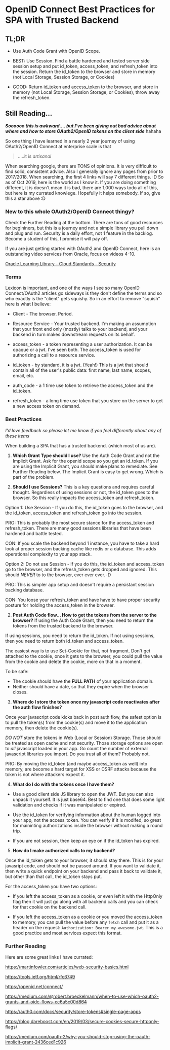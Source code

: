 # OpenID Connect Best Practices for SPA with Trusted Backend


## TL;DR

* Use Auth Code Grant with OpenID Scope. 

* BEST: Use Session. Find a battle hardened and tested server side session setup and put id_token, access_token, and refresh_token into the session. Return the id_token to the browser and store in memory (not Local Storage, Session Storage, or Cookies)

* GOOD: Return id_token and access_token to the browser, and store in memory (not Local Storage, Session Storage, or Cookies), throw away the refresh_token. 

## Still Reading...

*__Soooooo this is awkward.... but I've been giving out bad advice about where and how to store OAuth2/OpenID tokens on the client side__* hahaha  

So one thing I have learned in a nearly 2 year journey of using OAuth2/OpenID Connect at enterprise scale is that

> .....it is _artisanal_   

When searching google, there are TONS of opinions. It is very difficult to find solid, consistent advice. Also I generally ignore any pages from prior to 2017/2018.  When searching, the first 4 links will say 7 different things.  :D So as of Oct 2019, here is the world as I know it.  If you are doing something different, it is doesn't mean it is bad, there are 1,000 ways todo all of this, but here is my currated knowlege.  Hopefully it helps somebody.  If so, give this a star above :D 

### New to this whole OAuth2/OpenID Connect thingy?  

Check the Further Reading at the bottom.  There are tons of good resources for begininers, but this is a journey and not a simple library you pull down and plug and run.  Security is a daily effort, not 1 feature in the backlog. Become a student of this, I promise it will pay off. 

If you are just getting started with OAuth2 and OpenID Connect, here is an outstanding video services from Oracle, focus on videos 4-10. 

[Oracle Learning Library - Cloud Standards - Security](https://www.youtube.com/playlist?list=PLKCk3OyNwIzuD_jxWu-JddooM2yjX5q99)

### Terms

Lexicon is important, and one of the ways I see so many OpenID Connect/OAuth2 articles go sideways is they don't define the terms and so who exactly is the "client" gets squishy.  So in an effort to remove "squish" here is what I believe:

* Client -  The browser. Period.

* Resource Service - Your trusted backend.  I'm making an assumption that your front end only (mostly) talks to your backend, and your backend in turn makes downstream requests on its behalf. 

* access_token - a token representing a user authorization.  It can be opaque or a jwt.  I've seen both.  The access_token is used for authorizing a call to a resource service. 

* id_token - by standard, it is a jwt. (Yeah!) This is a jwt that should contain all of the user's public data: first name, last name, scopes, email, etc. 

* auth_code - a 1 time use token to retrieve the access_token and the id_token. 

* refresh_token - a long time use token that you store on the server to get a new access token on demand.  


### Best Practices

*I'd love feedback so please let me know if you feel differently about any of these items* 

When building a SPA that has a trusted backend. (which most of us are). 

1. __Which Grant Type should I use?__ Use the Auth Code Grant and not the  Implicit Grant. Ask for the openid scope so you get an id_token.  If you are using the Implicit Grant, you should make plans to remediate.  See Further Reading below. The Implicit Grant is easy to get wrong. Which is part of the problem.  

2. __Should I use Sessions?__ This is a key questions and requires careful thought. Regardless of using sessions or not, the id_token goes to the browser. So this really impacts the access_token and refresh_token. 

Option 1: Use Session - If you do this, the id_token goes to the browser, and the id_token, access_token and refresh_token go into the session. 

PRO: This is probably the most secure stance for the access_token and refresh_token. There are many good sessions libraries that have been hardened and battle tested. 

CON: If you scale the backend beyond 1 instance, you have to take a hard look at proper session backing cache like redis or a database. This adds operational complexity to your app stack. 

Option 2: Do not use Session - If you do this, the id_token and access_token go to the browser, and the refresh_token gets dropped and ignored. This should *NEVER* to to the browser, ever ever ever. :D 

PRO: This is simpler app setup and doesn't require a persistant session backing database. 

CON: You loose your refresh_token and have have to have proper security posture for holding the access_token in the browser. 

2. __Post Auth Code flow... How to get the tokens from the server to the browser?__ If using the Auth Code Grant, then you need to return the tokens from the trusted backend to the browser. 

If using sessions, you need to return the id_token.  If not using sessions, then you need to return both id_token and access_token.  

The easiest way is to use Set-Cookie for that, not fragment. Don't get attached to the cookie, once it gets to the browser, you could pull the value from the cookie and delete the cookie, more on that in a moment. 

To be safe: 

* The cookie should have the __FULL PATH__ of your application domain. 
* Neither should have a date, so that they expire when the browser closes. 

3. __Where do I store the token once my javascript code reactivates after the auth flow finishes?__

Once your javascript code kicks back in post auth flow, the safest option is to pull the token(s) from the cookie(s) and move it to the application memory, then delete the cookie(s). 

*DO NOT* store the tokens in Web (Local or Session) Storage.  Those should be treated as open cache and not security.  Those storage options are open to *all* javascript loaded in your app.  Go count the number of external javascript libraries you import.  Do you trust all of them?  Probably not. 

PRO: By moving the id_token (and maybe access_token as well) into memory, are become a hard target for XSS or CSRF attacks because the token is not where attackers expect it.  

4. __What do I do with the tokens once I have them?__ 

* Use a good client side JS library to open the JWT.  But you can also unpack it yourself. It is just base64. Best to find one that does some light validation and checks if it was manipulated or expired. 

* Use the id_token for verifying information about the human logged into your app, not the access_token. You can verify if it is modifed, so great for maininting authorizations inside the browser without making a round trip. 

* If you are not session, then keep an eye on if the id_token has expired. 

5. __How do I make authorized calls to my backend?__ 

Once the id_token gets to your browser, it should stay there. This is for your javasript code, and should not be passed around. If you want to validate it, then write a quick endpoint on your backend and pass it back to validate it, but other than that call, the id_token stays put. 

For the access_token you have two options:

* If you left the access_token as a cookie, or even left it with the HttpOnly flag then it will just go along with all backend calls and you can check for that cookie on the backend call. 

* If you left the access_token as a cookie or you moved the access_token to memory, you can pull the value before any `fetch` call and put it as a header on the request: `Authorization: Bearer my.awesome.jwt`.  This is a good practice and most services expect this format. 


### Further Reading

Here are some great links I have currated:

https://martinfowler.com/articles/web-security-basics.html

https://tools.ietf.org/html/rfc6749

https://openid.net/connect/

https://medium.com/@robert.broeckelmann/when-to-use-which-oauth2-grants-and-oidc-flows-ec6a5c00d864

https://auth0.com/docs/security/store-tokens#single-page-apps

https://blog.dareboost.com/en/2019/03/secure-cookies-secure-httponly-flags/

https://medium.com/oauth-2/why-you-should-stop-using-the-oauth-implicit-grant-2436ced1c926

